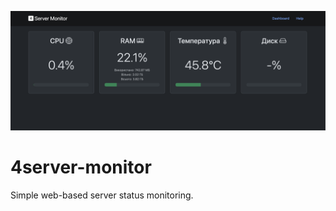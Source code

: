 ![Example](https://github.com/ArtemHarbetskyi/4server-monitor/blob/main/example.png)

# 4server-monitor
Simple web-based server status monitoring.
